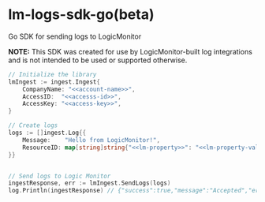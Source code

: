 # lm-logs-sdk-go(beta)
Go SDK for sending logs to LogicMonitor

**NOTE:** This SDK was created for use by LogicMonitor-built log integrations and is not intended to be used or supported otherwise.

```go
// Initialize the library
lmIngest := ingest.Ingest{
	CompanyName: "<<account-name>>",
	AccessID:  "<<accesss-id>>",
	AccessKey: "<<access-key>>",
}

// Create logs
logs := []ingest.Log{{
    Message:    "Hello from LogicMonitor!",
    ResourceID: map[string]string{"<<lm-property>>": "<<lm-property-value>>"},
}}


// Send logs to Logic Monitor
ingestResponse, err := lmIngest.SendLogs(logs)
log.Println(ingestResponse) // {"success":true,"message":"Accepted","errors":null,"RequestId":"c952611b-edbf-b670-f94a-9023b38bfdba"}
```
